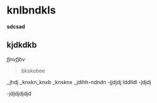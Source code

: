 # knlbndkls
**sdcsad**
## kjdkdkb
*fjnvfjbv*
>bkskobee

_jhdj
_knxkn_knxb
_knsknx
_jdihh-ndndn
-jjdjdj
lddlldl
-jdjdj

-jdjdjdjdjd
